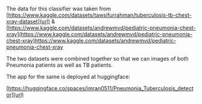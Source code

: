 The data for this classifier was taken from [https://www.kaggle.com/datasets/tawsifurrahman/tuberculosis-tb-chest-xray-dataset](url) & [https://www.kaggle.com/datasets/andrewmvd/pediatric-pneumonia-chest-xray](https://www.kaggle.com/datasets/andrewmvd/pediatric-pneumonia-chest-xray)https://www.kaggle.com/datasets/andrewmvd/pediatric-pneumonia-chest-xray

The two datasets were combined together so that we can images of both Pneumonia patients as well as TB patients.

The app for the same is deployed at huggingface:

[https://huggingface.co/spaces/imran0511/Pneumonia_Tuberculosis_detector](url)
